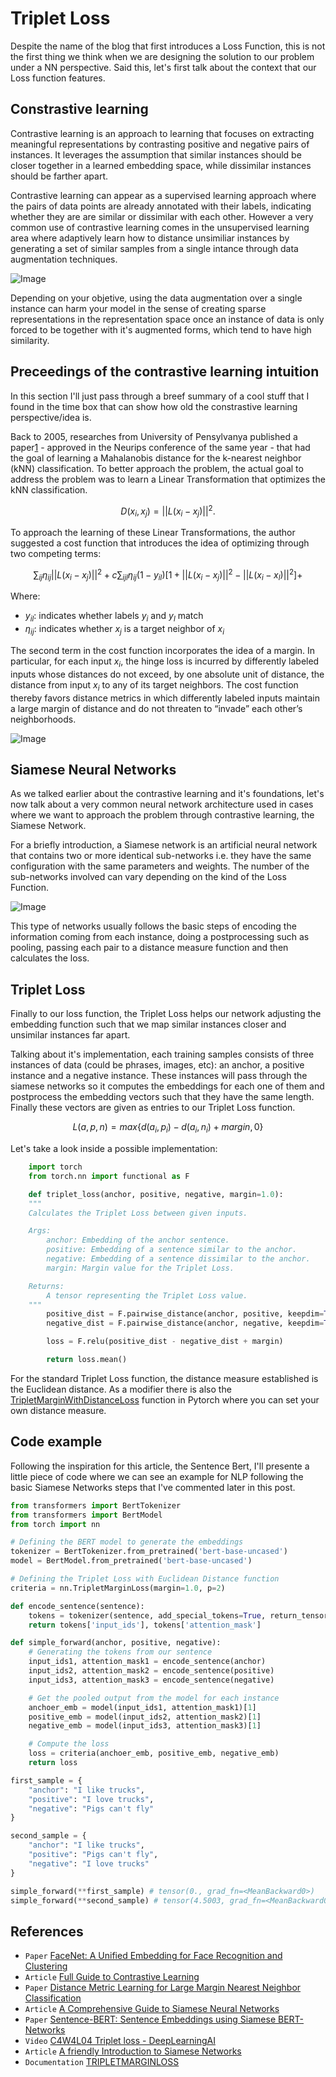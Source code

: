 <script>
MathJax = {
  tex: {
    inlineMath: [['$', '$'], ['\\(', '\\)']]
  }
};
</script>
<script type="text/javascript" id="MathJax-script" async
  src="https://cdn.jsdelivr.net/npm/mathjax@3/es5/tex-mml-chtml.js">
</script>
<script id="MathJax-script" async
  src="https://cdn.jsdelivr.net/npm/mathjax@3/es5/tex-chtml.js">
</script>

# Triplet Loss

Despite the name of the blog that first introduces a Loss Function, this is not the first thing we think when we are designing the solution to our problem under a NN perspective. Said this, let's first talk about the context that our Loss function features.

## Constrastive learning

Contrastive learning is an approach to learning that focuses on extracting meaningful representations by contrasting positive and negative pairs of instances. It leverages the assumption that similar instances should be closer together in a learned embedding space, while dissimilar instances should be farther apart.

Contrastive learning can appear as a supervised learning approach where the pairs of data points are already annotated with their labels, indicating whether they are are similar or dissimilar with each other. However a very common use of contrastive learning comes in the unsupervised learning area where adaptively learn how to distance unsimiliar instances by generating a set of similar samples from a single intance through data augmentation techniques.

![Image](./images/contrastive_learning_approaches.png "Constrastive Learning Approaches")

Depending on your objetive, using the data augmentation over a single instance can harm your model in the sense of creating sparse representations in the representation space once an instance of data is only forced to be together with it's augmented forms, which tend to have high similarity.

## Preceedings of the contrastive learning intuition

In this section I'll just pass through a breef summary of a cool stuff that I found in the time box that can show how old the constrastive learning perspective/idea is.

Back to 2005, researches from University of Pensylvanya published a paper[1](https://proceedings.neurips.cc/paper_files/paper/2005/file/a7f592cef8b130a6967a90617db5681b-Paper.pdf) - approved in the Neurips conference of the same year - that had the goal of learning a Mahalanobis distance for the k-nearest neighbor (kNN) classification. To better approach the problem, the actual goal to address the problem was to learn a Linear Transformation that optimizes the kNN classification.

$$D(x_i, x_j) = ||L(x_i − x_j )||^2.$$

To approach the learning of these Linear Transformations, the author suggested a cost function that introduces the idea of optimizing through two competing terms:

$$\sum_{ij} \eta_{ij} ||L(x_i - x_j)||^2 + c \sum_{ijl} \eta_{ij} (1 - y_{il}) [1 + ||L(x_i - x_j)||^2 - ||L(x_i - x_l)||^2]+$$

Where:

- $y_{il}$: indicates whether labels $y_i$ and $y_l$ match
- $\eta_{ij}$: indicates whether $x_j$ is a target neighbor of $x_i$


The second term in the cost function incorporates the idea of a margin. In particular, for each input $x_i$, the hinge loss is incurred by differently labeled inputs whose distances do not exceed, by one absolute unit of distance, the distance from input $x_i$ to any of its target neighbors. The cost function thereby favors distance metrics in which differently labeled inputs maintain a large margin of distance and do not threaten to “invade” each other’s neighborhoods.

![Image](./images/knn_distance_2005.png "Learning distances in the kNN algorithms")

## Siamese Neural Networks

As we talked earlier about the contrastive learning and it's foundations, let's now talk about a very common neural network architecture used in cases where we want to approach the problem through contrastive learning, the Siamese Network.

For a briefly introduction, a Siamese network is an artificial neural network that contains two or more identical sub-networks i.e. they have the same configuration with the same parameters and weights. The number of the sub-networks involved can vary depending on the kind of the Loss Function.

![Image](./images/siamese_networks.png "Siamese Networks")

This type of networks usually follows the basic steps of encoding the information coming from each instance, doing a postprocessing such as pooling, passing each pair to a distance measure function and then calculates the loss.

## Triplet Loss

Finally to our loss function, the Triplet Loss helps our network adjusting the embedding function such that we map similar instances closer and unsimilar instances far apart.

Talking about it's implementation, each training samples consists of three instances of 
data (could be phrases, images, etc): an anchor, a positive instance and a negative instance. These instances will pass through the siamese networks so it computes the embeddings for each one of them and postprocess the embedding vectors such that they have the same length. Finally these vectors are given as entries to our Triplet Loss function.

$$ L(a,p,n) = max\{d(a_i, p_i) - d(a_i, n_i) + margin, 0\}$$

Let's take a look inside a possible implementation:
```python
    import torch
    from torch.nn import functional as F

    def triplet_loss(anchor, positive, negative, margin=1.0):
    """
    Calculates the Triplet Loss between given inputs.

    Args:
        anchor: Embedding of the anchor sentence.
        positive: Embedding of a sentence similar to the anchor.
        negative: Embedding of a sentence dissimilar to the anchor.
        margin: Margin value for the Triplet Loss.

    Returns:
        A tensor representing the Triplet Loss value.
    """
        positive_dist = F.pairwise_distance(anchor, positive, keepdim=True)
        negative_dist = F.pairwise_distance(anchor, negative, keepdim=True)

        loss = F.relu(positive_dist - negative_dist + margin)

        return loss.mean()
```

For the standard Triplet Loss function, the distance measure established is the Euclidean distance. As a modifier there is also the [TripletMarginWithDistanceLoss](https://pytorch.org/docs/stable/generated/torch.nn.TripletMarginWithDistanceLoss.html#torch.nn.TripletMarginWithDistanceLoss) function in Pytorch where you can set your own distance measure.

## Code example

Following the inspiration for this article, the Sentence Bert, I'll presente a little piece of code where we can see an example for NLP following the basic Siamese Networks steps that I've commented later in this post.

```python
from transformers import BertTokenizer
from transformers import BertModel
from torch import nn

# Defining the BERT model to generate the embeddings
tokenizer = BertTokenizer.from_pretrained('bert-base-uncased')
model = BertModel.from_pretrained('bert-base-uncased')

# Defining the Triplet Loss with Euclidean Distance function
criteria = nn.TripletMarginLoss(margin=1.0, p=2)

def encode_sentence(sentence):
    tokens = tokenizer(sentence, add_special_tokens=True, return_tensors='pt', max_length=128, padding='max_length', truncation=True)
    return tokens['input_ids'], tokens['attention_mask']

def simple_forward(anchor, positive, negative):
    # Generating the tokens from our sentence
    input_ids1, attention_mask1 = encode_sentence(anchor)
    input_ids2, attention_mask2 = encode_sentence(positive)
    input_ids3, attention_mask3 = encode_sentence(negative)

    # Get the pooled output from the model for each instance
    anchoer_emb = model(input_ids1, attention_mask1)[1]
    positive_emb = model(input_ids2, attention_mask2)[1]
    negative_emb = model(input_ids3, attention_mask3)[1]

    # Compute the loss
    loss = criteria(anchoer_emb, positive_emb, negative_emb)
    return loss

first_sample = {
    "anchor": "I like trucks",
    "positive": "I love trucks",
    "negative": "Pigs can't fly"
}

second_sample = {
    "anchor": "I like trucks",
    "positive": "Pigs can't fly",
    "negative": "I love trucks"
}

simple_forward(**first_sample) # tensor(0., grad_fn=<MeanBackward0>)
simple_forward(**second_sample) # tensor(4.5003, grad_fn=<MeanBackward0>)
```

## References
- `Paper` [FaceNet: A Unified Embedding for Face Recognition and Clustering](https://arxiv.org/pdf/1503.03832.pdf)
- `Article` [Full Guide to Contrastive Learning](https://encord.com/blog/guide-to-contrastive-learning/#:~:text=Contrastive%20learning%20is%20an%20approach,instances%20should%20be%20farther%20apart.)
- `Paper` [Distance Metric Learning for Large Margin Nearest Neighbor Classification](https://proceedings.neurips.cc/paper_files/paper/2005/file/a7f592cef8b130a6967a90617db5681b-Paper.pdf)
- `Article` [A Comprehensive Guide to Siamese Neural Networks](https://medium.com/@rinkinag24/a-comprehensive-guide-to-siamese-neural-networks-3358658c0513)
- `Paper` [Sentence-BERT: Sentence Embeddings using Siamese BERT-Networks](https://arxiv.org/pdf/1908.10084.pdf)
- `Video` [C4W4L04 Triplet loss - DeepLearningAI](https://www.youtube.com/watch?v=d2XB5-tuCWU)
- `Article` [A friendly Introduction to Siamese Networks](https://towardsdatascience.com/a-friendly-introduction-to-siamese-networks-85ab17522942)
- `Documentation` [TRIPLETMARGINLOSS](https://pytorch.org/docs/stable/generated/torch.nn.TripletMarginLoss.html#torch.nn.TripletMarginLoss)